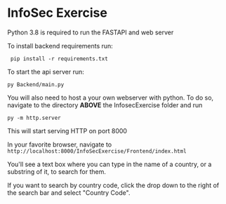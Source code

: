 # InfoSec Exercise
Python 3.8 is required to run the FASTAPI and web server 

To install backend requirements run:

` pip install -r requirements.txt`

To start the api server run:

` py Backend/main.py `

You will also need to host a your own webserver with python. To do so, navigate to the directory **ABOVE** the InfosecExercise folder and run

`py -m http.server`

This will start serving HTTP on port 8000

In your favorite browser, navigate to `http://localhost:8000/InfoSecExercise/Frontend/index.html`

You'll see a text box where you can type in the name of a country, or a substring of it, to search for them.

If you want to search by country code, click the drop down to the right of the search bar and select "Country Code".
